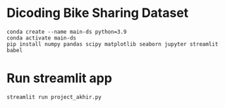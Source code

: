 # Dicoding Bike Sharing Dataset

```
conda create --name main-ds python=3.9
conda activate main-ds
pip install numpy pandas scipy matplotlib seaborn jupyter streamlit babel
```

# Run streamlit app
```
streamlit run project_akhir.py
```
